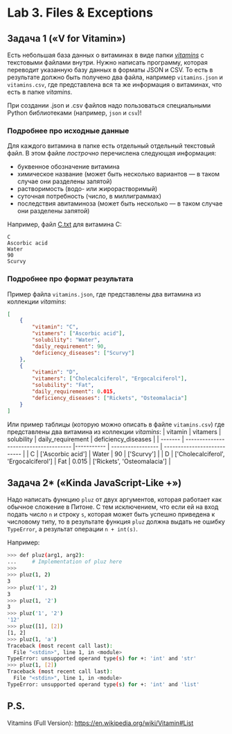# Lab 3. Files & Exceptions

## Задача 1 («V for Vitamin»)

Есть небольшая база данных о витаминах в виде папки [*vitamins*](./vitamins) с текстовыми файлами внутри.
Нужно написать программу, которая переводит указанную базу данных в форматы JSON и CSV.
То есть в результате должно быть получено два файла, например `vitamins.json` и `vitamins.csv`, где представлена вся та же информация о витаминах, что есть в папке *vitamins*.

При создании .json и .csv файлов надо пользоваться специальными Python библиотеками (например, `json` и `csv`)!


### Подробнее про исходные данные

Для каждого витамина в папке есть отдельный отдельный текстовый файл.
В этом файле *построчно* перечислена следующая информация:
* буквенное обозначение витамина
* химическое название (может быть несколько вариантов&nbsp;—&nbsp;в таком случае они разделены запятой)
* растворимость (водо- или жирорастворимый)
* суточная потребность (число, в миллиграммах)
* последствия авитаминоза (может быть несколько&nbsp;—&nbsp;в таком случае они разделены запятой)

Например, файл [C.txt](./vitamins/C.txt) для витамина C:
```
C
Ascorbic acid
Water
90
Scurvy
```

### Подробнее про формат результата

Пример файла `vitamins.json`, где представлены два витамина из коллекции *vitamins*:
```json
[
    {
	    "vitamin": "C",
	    "vitamers": ["Ascorbic acid"],
	    "solubility": "Water",
	    "daily_requirement": 90,
	    "deficiency_diseases": ["Scurvy"]
    },
    {
	    "vitamin": "D",
	    "vitamers": ["Cholecalciferol", "Ergocalciferol"],
	    "solubility": "Fat",
	    "daily_requirement": 0.015,
	    "deficiency_diseases": ["Rickets", "Osteomalacia"]
    }
]
```

Или пример таблицы (которую можно описать в файле `vitamins.csv`) где представлены два витамина из коллекции *vitamins*:
| vitamin | vitamers                              | solubility | daily_requirement | deficiency_diseases         |
| ------- | ------------------------------------- |----------- | ----------------- | --------------------------- |
| C       | ['Ascorbic acid']                     | Water      | 90                | ['Scurvy']                  |
| D       | ['Cholecalciferol', 'Ergocalciferol'] | Fat        | 0.015             | ['Rickets', 'Osteomalacia'] |


## Задача 2* («Kinda JavaScript-Like +»)

Надо написать функцию `pluz` от двух аргументов, которая работает как обычное сложение в Питоне.
С тем исключением, что если ей на вход подать число `n` и строку `s`, которая может быть успешно приведена к числовому типу,
то в результате функция `pluz` должна выдать не ошибку `TypeError`, а результат операции `n + int(s)`.

Например:
```bash
>>> def pluz(arg1, arg2):
...     # Implementation of pluz here
>>>
>>> pluz(1, 2)
3
>>> pluz('1', 2)
3
>>> pluz(1, '2')
3
>>> pluz('1', '2')
'12'
>>> pluz([1], [2])
[1, 2]
>>> pluz(1, 'a')
Traceback (most recent call last):
  File "<stdin>", line 1, in <module>
TypeError: unsupported operand type(s) for +: 'int' and 'str'
>>> pluz(1, [2])
Traceback (most recent call last):
  File "<stdin>", line 1, in <module>
TypeError: unsupported operand type(s) for +: 'int' and 'list'
```

## P.S.

Vitamins (Full Version): https://en.wikipedia.org/wiki/Vitamin#List
